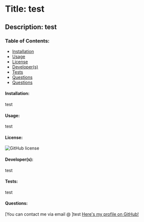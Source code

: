 
# Title: test

## Description: test
    
### Table of Contents: 
* [Installation](#Installation)
* [Usage](#Usage)
* [License](#License)
* [Developer(s)](#Contributing)
* [Tests](#Tests)
* [Questions](#GitHub)
* [Questions](#Email)
    
#### Installation: 
test
#### Usage: 
test
#### License: 
![GitHub license](https://img.shields.io/badge/license-undefined-green.svg)
#### Developer(s): 
test
#### Tests: 
test
#### Questions: 
[You can contact me via email @ ]test
[Here's my profile on GitHub!](https://github.com/test)

    